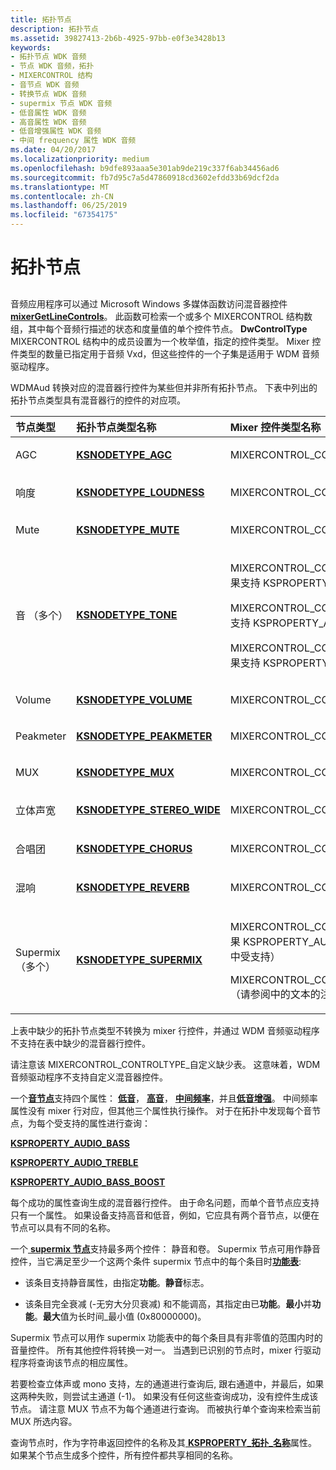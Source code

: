 ```yaml
---
title: 拓扑节点
description: 拓扑节点
ms.assetid: 39827413-2b6b-4925-97bb-e0f3e3428b13
keywords:
- 拓扑节点 WDK 音频
- 节点 WDK 音频，拓扑
- MIXERCONTROL 结构
- 音节点 WDK 音频
- 转换节点 WDK 音频
- supermix 节点 WDK 音频
- 低音属性 WDK 音频
- 高音属性 WDK 音频
- 低音增强属性 WDK 音频
- 中间 frequency 属性 WDK 音频
ms.date: 04/20/2017
ms.localizationpriority: medium
ms.openlocfilehash: b9dfe893aaa5e301ab9de219c337f6ab34456ad6
ms.sourcegitcommit: fb7d95c7a5d47860918cd3602efdd33b69dcf2da
ms.translationtype: MT
ms.contentlocale: zh-CN
ms.lasthandoff: 06/25/2019
ms.locfileid: "67354175"
---
```

# <a name="topology-nodes"></a>拓扑节点


## <span id="topology_nodes"></span><span id="TOPOLOGY_NODES"></span>


音频应用程序可以通过 Microsoft Windows 多媒体函数访问混音器控件[ **mixerGetLineControls**](https://docs.microsoft.com/previous-versions/dd757302(v=vs.85))。 此函数可检索一个或多个 MIXERCONTROL 结构数组，其中每个音频行描述的状态和度量值的单个控件节点。 **DwControlType** MIXERCONTROL 结构中的成员设置为一个枚举值，指定的控件类型。 Mixer 控件类型的数量已指定用于音频 Vxd，但这些控件的一个子集是适用于 WDM 音频驱动程序。

WDMAud 转换对应的混音器行控件为某些但并非所有拓扑节点。 下表中列出的拓扑节点类型具有混音器行的控件的对应项。

<table>
<colgroup>
<col width="33%" />
<col width="33%" />
<col width="33%" />
</colgroup>
<thead>
<tr class="header">
<th align="left">节点类型</th>
<th align="left">拓扑节点类型名称</th>
<th align="left">Mixer 控件类型名称</th>
</tr>
</thead>
<tbody>
<tr class="odd">
<td align="left"><p>AGC</p></td>
<td align="left"><p><a href="https://docs.microsoft.com/windows-hardware/drivers/audio/ksnodetype-agc" data-raw-source="[&lt;strong&gt;KSNODETYPE_AGC&lt;/strong&gt;](https://docs.microsoft.com/windows-hardware/drivers/audio/ksnodetype-agc)"><strong>KSNODETYPE_AGC</strong></a></p></td>
<td align="left"><p>MIXERCONTROL_CONTROLTYPE_ONOFF</p></td>
</tr>
<tr class="even">
<td align="left"><p>响度</p></td>
<td align="left"><p><a href="https://docs.microsoft.com/windows-hardware/drivers/audio/ksnodetype-loudness" data-raw-source="[&lt;strong&gt;KSNODETYPE_LOUDNESS&lt;/strong&gt;](https://docs.microsoft.com/windows-hardware/drivers/audio/ksnodetype-loudness)"><strong>KSNODETYPE_LOUDNESS</strong></a></p></td>
<td align="left"><p>MIXERCONTROL_CONTROLTYPE_LOUDNESS</p></td>
</tr>
<tr class="odd">
<td align="left"><p>Mute</p></td>
<td align="left"><p><a href="https://docs.microsoft.com/windows-hardware/drivers/audio/ksnodetype-mute" data-raw-source="[&lt;strong&gt;KSNODETYPE_MUTE&lt;/strong&gt;](https://docs.microsoft.com/windows-hardware/drivers/audio/ksnodetype-mute)"><strong>KSNODETYPE_MUTE</strong></a></p></td>
<td align="left"><p>MIXERCONTROL_CONTROLTYPE_MUTE</p></td>
</tr>
<tr class="even">
<td align="left"><p>音 （多个）</p></td>
<td align="left"><p><a href="https://docs.microsoft.com/windows-hardware/drivers/audio/ksnodetype-tone" data-raw-source="[&lt;strong&gt;KSNODETYPE_TONE&lt;/strong&gt;](https://docs.microsoft.com/windows-hardware/drivers/audio/ksnodetype-tone)"><strong>KSNODETYPE_TONE</strong></a></p></td>
<td align="left"><p>MIXERCONTROL_CONTROLTYPE_ONOFF （如果支持 KSPROPERTY_AUDIO_BASS_BOOST）</p>
<p>MIXERCONTROL_CONTROLTYPE_BASS （如果支持 KSPROPERTY_AUDIO_BASS）</p>
<p>MIXERCONTROL_CONTROLTYPE_TREBLE （如果支持 KSPROPERTY_AUDIO_TREBLE）</p></td>
</tr>
<tr class="odd">
<td align="left"><p>Volume</p></td>
<td align="left"><p><a href="https://docs.microsoft.com/windows-hardware/drivers/audio/ksnodetype-volume" data-raw-source="[&lt;strong&gt;KSNODETYPE_VOLUME&lt;/strong&gt;](https://docs.microsoft.com/windows-hardware/drivers/audio/ksnodetype-volume)"><strong>KSNODETYPE_VOLUME</strong></a></p></td>
<td align="left"><p>MIXERCONTROL_CONTROLTYPE_VOLUME</p></td>
</tr>
<tr class="even">
<td align="left"><p>Peakmeter</p></td>
<td align="left"><p><a href="https://docs.microsoft.com/windows-hardware/drivers/audio/ksnodetype-peakmeter" data-raw-source="[&lt;strong&gt;KSNODETYPE_PEAKMETER&lt;/strong&gt;](https://docs.microsoft.com/windows-hardware/drivers/audio/ksnodetype-peakmeter)"><strong>KSNODETYPE_PEAKMETER</strong></a></p></td>
<td align="left"><p>MIXERCONTROL_CONTROLTYPE_PEAKMETER</p></td>
</tr>
<tr class="odd">
<td align="left"><p>MUX</p></td>
<td align="left"><p><a href="https://docs.microsoft.com/windows-hardware/drivers/audio/ksnodetype-mux" data-raw-source="[&lt;strong&gt;KSNODETYPE_MUX&lt;/strong&gt;](https://docs.microsoft.com/windows-hardware/drivers/audio/ksnodetype-mux)"><strong>KSNODETYPE_MUX</strong></a></p></td>
<td align="left"><p>MIXERCONTROL_CONTROLTYPE_MUX</p></td>
</tr>
<tr class="even">
<td align="left"><p>立体声宽</p></td>
<td align="left"><p><a href="https://docs.microsoft.com/windows-hardware/drivers/audio/ksnodetype-stereo-wide" data-raw-source="[&lt;strong&gt;KSNODETYPE_STEREO_WIDE&lt;/strong&gt;](https://docs.microsoft.com/windows-hardware/drivers/audio/ksnodetype-stereo-wide)"><strong>KSNODETYPE_STEREO_WIDE</strong></a></p></td>
<td align="left"><p>MIXERCONTROL_CONTROLTYPE_FADER</p></td>
</tr>
<tr class="odd">
<td align="left"><p>合唱团</p></td>
<td align="left"><p><a href="https://docs.microsoft.com/windows-hardware/drivers/audio/ksnodetype-chorus" data-raw-source="[&lt;strong&gt;KSNODETYPE_CHORUS&lt;/strong&gt;](https://docs.microsoft.com/windows-hardware/drivers/audio/ksnodetype-chorus)"><strong>KSNODETYPE_CHORUS</strong></a></p></td>
<td align="left"><p>MIXERCONTROL_CONTROLTYPE_FADER</p></td>
</tr>
<tr class="even">
<td align="left"><p>混响</p></td>
<td align="left"><p><a href="https://docs.microsoft.com/windows-hardware/drivers/audio/ksnodetype-reverb" data-raw-source="[&lt;strong&gt;KSNODETYPE_REVERB&lt;/strong&gt;](https://docs.microsoft.com/windows-hardware/drivers/audio/ksnodetype-reverb)"><strong>KSNODETYPE_REVERB</strong></a></p></td>
<td align="left"><p>MIXERCONTROL_CONTROLTYPE_FADER</p></td>
</tr>
<tr class="odd">
<td align="left"><p>Supermix （多个）</p></td>
<td align="left"><p><a href="https://docs.microsoft.com/windows-hardware/drivers/audio/ksnodetype-supermix" data-raw-source="[&lt;strong&gt;KSNODETYPE_SUPERMIX&lt;/strong&gt;](https://docs.microsoft.com/windows-hardware/drivers/audio/ksnodetype-supermix)"><strong>KSNODETYPE_SUPERMIX</strong></a></p></td>
<td align="left"><p>MIXERCONTROL_CONTROLTYPE_MUTE （如果 KSPROPERTY_AUDIO_MUTE supermix 节点中受支持）</p>
<p>MIXERCONTROL_CONTROLTYPE_VOLUME （请参阅中的文本的注释）</p></td>
</tr>
</tbody>
</table>

 

上表中缺少的拓扑节点类型不转换为 mixer 行控件，并通过 WDM 音频驱动程序不支持在表中缺少的混音器行控件。

请注意该 MIXERCONTROL\_CONTROLTYPE\_自定义缺少表。 这意味着，WDM 音频驱动程序不支持自定义混音器控件。

一个[**音节点**](https://docs.microsoft.com/windows-hardware/drivers/audio/ksnodetype-tone)支持四个属性： [**低音**](https://docs.microsoft.com/windows-hardware/drivers/audio/ksproperty-audio-bass)， [**高音**](https://docs.microsoft.com/windows-hardware/drivers/audio/ksproperty-audio-treble)， [**中间频率**](https://docs.microsoft.com/windows-hardware/drivers/audio/ksproperty-audio-mid)，并且[**低音增强**](https://docs.microsoft.com/windows-hardware/drivers/audio/ksproperty-audio-bass-boost)。 中间频率属性没有 mixer 行对应，但其他三个属性执行操作。 对于在拓扑中发现每个音节点，为每个受支持的属性进行查询：

[**KSPROPERTY\_AUDIO\_BASS**](https://docs.microsoft.com/windows-hardware/drivers/audio/ksproperty-audio-bass)

[**KSPROPERTY\_AUDIO\_TREBLE**](https://docs.microsoft.com/windows-hardware/drivers/audio/ksproperty-audio-treble)

[**KSPROPERTY\_AUDIO\_BASS\_BOOST**](https://docs.microsoft.com/windows-hardware/drivers/audio/ksproperty-audio-bass-boost)

每个成功的属性查询生成的混音器行控件。 由于命名问题，而单个音节点应支持只有一个属性。 如果设备支持高音和低音，例如，它应具有两个音节点，以便在节点可以具有不同的名称。

一个[ **supermix 节点**](https://docs.microsoft.com/windows-hardware/drivers/audio/ksnodetype-supermix)支持最多两个控件： 静音和卷。 Supermix 节点可用作静音控件，当它满足至少一个这两个条件 supermix 节点中的每个条目时[**功能表**](https://docs.microsoft.com/windows-hardware/drivers/ddi/content/ksmedia/ns-ksmedia-ksaudio_mixcap_table):

-   该条目支持静音属性，由指定**功能**。**静音**标志。

-   该条目完全衰减 (-无穷大分贝衰减) 和不能调高，其指定由已**功能**。**最小**并**功能**。**最大**值为长时间\_最小值 (0x80000000)。

Supermix 节点可以用作 supermix 功能表中的每个条目具有非零值的范围内时的音量控件。 所有其他控件将转换一对一。 当遇到已识别的节点时，mixer 行驱动程序将查询该节点的相应属性。

若要检查立体声或 mono 支持，左的通道进行查询后, 跟右通道中，并最后，如果这两种失败，则尝试主通道 (-1)。 如果没有任何这些查询成功，没有控件生成该节点。 请注意 MUX 节点不为每个通道进行查询。 而被执行单个查询来检索当前 MUX 所选内容。

查询节点时，作为字符串返回控件的名称及其[ **KSPROPERTY\_拓扑\_名称**](https://docs.microsoft.com/windows-hardware/drivers/stream/ksproperty-topology-name)属性。 如果某个节点生成多个控件，所有控件都共享相同的名称。

 

 




